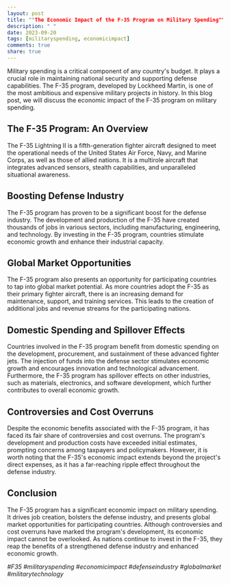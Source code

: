 ```yaml
---
layout: post
title: ""The Economic Impact of the F-35 Program on Military Spending""
description: " "
date: 2023-09-20
tags: [militaryspending, economicimpact]
comments: true
share: true
---
```


Military spending is a critical component of any country's budget. It plays a crucial role in maintaining national security and supporting defense capabilities. The F-35 program, developed by Lockheed Martin, is one of the most ambitious and expensive military projects in history. In this blog post, we will discuss the economic impact of the F-35 program on military spending.

## The F-35 Program: An Overview

The F-35 Lightning II is a fifth-generation fighter aircraft designed to meet the operational needs of the United States Air Force, Navy, and Marine Corps, as well as those of allied nations. It is a multirole aircraft that integrates advanced sensors, stealth capabilities, and unparalleled situational awareness.

## Boosting Defense Industry

The F-35 program has proven to be a significant boost for the defense industry. The development and production of the F-35 have created thousands of jobs in various sectors, including manufacturing, engineering, and technology. By investing in the F-35 program, countries stimulate economic growth and enhance their industrial capacity.

## Global Market Opportunities

The F-35 program also presents an opportunity for participating countries to tap into global market potential. As more countries adopt the F-35 as their primary fighter aircraft, there is an increasing demand for maintenance, support, and training services. This leads to the creation of additional jobs and revenue streams for the participating nations.

## Domestic Spending and Spillover Effects

Countries involved in the F-35 program benefit from domestic spending on the development, procurement, and sustainment of these advanced fighter jets. The injection of funds into the defense sector stimulates economic growth and encourages innovation and technological advancement. Furthermore, the F-35 program has spillover effects on other industries, such as materials, electronics, and software development, which further contributes to overall economic growth.

## Controversies and Cost Overruns

Despite the economic benefits associated with the F-35 program, it has faced its fair share of controversies and cost overruns. The program's development and production costs have exceeded initial estimates, prompting concerns among taxpayers and policymakers. However, it is worth noting that the F-35's economic impact extends beyond the project's direct expenses, as it has a far-reaching ripple effect throughout the defense industry.

## Conclusion

The F-35 program has a significant economic impact on military spending. It drives job creation, bolsters the defense industry, and presents global market opportunities for participating countries. Although controversies and cost overruns have marked the program's development, its economic impact cannot be overlooked. As nations continue to invest in the F-35, they reap the benefits of a strengthened defense industry and enhanced economic growth.

*#F35 #militaryspending #economicimpact #defenseindustry #globalmarket #militarytechnology*